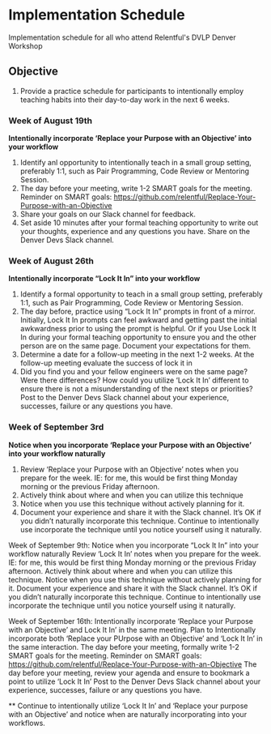 # Implementation Schedule
Implementation schedule for all who attend Relentful's DVLP Denver Workshop

## Objective
1) Provide a practice schedule for participants to intentionally employ teaching habits into their day-to-day work in the next 6 weeks.

### Week of August 19th
**Intentionally incorporate ‘Replace your Purpose with an Objective’ into your workflow**
1. Identify anl opportunity to intentionally teach in a small group setting, preferably 1:1, such as Pair Programming, Code Review or Mentoring Session.
1. The day before your meeting, write 1-2 SMART goals for the meeting.
Reminder on SMART goals: https://github.com/relentful/Replace-Your-Purpose-with-an-Objective
1. Share your goals on our Slack channel for feedback.
1. Set aside 10 minutes after your formal teaching opportunity to write out your thoughts, experience and any questions you have. Share on the Denver Devs Slack channel.

### Week of August 26th
**Intentionally incorporate “Lock It In” into your workflow**
1. Identify a formal opportunity to teach in a small group setting, preferably 1:1, such as Pair Programming, Code Review or Mentoring Session.
1. The day before, practice using “Lock It In” prompts in front of a mirror. Initially, Lock It In prompts can feel awkward and getting past the initial awkwardness prior to using the prompt is helpful. Or if you 
Use Lock It In during your formal teaching opportunity to ensure you and the other person are on the same page. Document your expectations for them.
1. Determine a date for a follow-up meeting in the next 1-2 weeks. At the follow-up meeting evaluate the success of lock it in
1. Did you find you and your fellow engineers were on the same page? Were there differences? How could you utilize ‘Lock It In’ different to ensure there is not a misunderstanding of the next steps or priorities?
Post to the Denver Devs Slack channel about your experience, successes, failure or any questions you have.

### Week of September 3rd
**Notice when you incorporate ‘Replace your Purpose with an Objective’ into your workflow naturally**

1. Review ‘Replace your Purpose with an Objective’ notes when you prepare for the week. IE: for me, this would be first thing Monday morning or the previous Friday afternoon. 
1. Actively think about where and when you can utilize this technique 
1. Notice when you use this technique without actively planning for it.
1. Document your experience and share it with the Slack channel. It’s OK if you didn’t naturally incorporate this technique. Continue to intentionally use incorporate the technique until you notice yourself using it naturally.


Week of September 9th: Notice when you incorporate “Lock It In” into your workflow naturally
Review ‘Lock It In’ notes when you prepare for the week. IE: for me, this would be first thing Monday morning or the previous Friday afternoon. 
Actively think about where and when you can utilize this technique.
Notice when you use this technique without actively planning for it.
Document your experience and share it with the Slack channel. It’s OK if you didn’t naturally incorporate this technique. Continue to intentionally use incorporate the technique until you notice yourself using it naturally.



Week of September 16th: Intentionally incorporate ‘Replace your Purpose with an Objective’ and Lock It In’ in the same meeting.
Plan to Intentionally incorporate both ‘Replace your PUrpose with an Objective’ and ‘Lock It In’ in the same interaction.
The day before your meeting, formally write 1-2 SMART goals for the meeting.
Reminder on SMART goals: https://github.com/relentful/Replace-Your-Purpose-with-an-Objective
The day before your meeting, review your agenda and ensure to bookmark a point to utilize ‘Lock It In’
Post to the Denver Devs Slack channel about your experience, successes, failure or any questions you have.

** Continue to intentionally utilize ‘Lock It In’ and ‘Replace your purpose with an Objective’ and notice when are naturally incorporating into your workflows.
